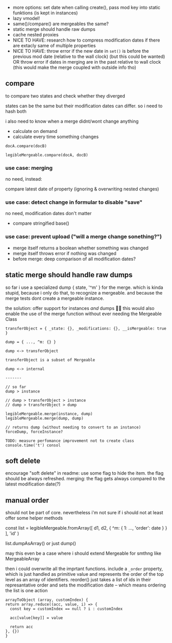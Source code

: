 * more options: set date when calling create(), pass mod key into static funktions (is kept in instances)
* lazy vmodel!
* same()/compare() are mergeables the same?
* static merge should handle raw dumps
* cache nested proxies
* NICE TO HAVE: research how to compress modification dates if there are extacly same of multiple properties
* NICE TO HAVE: throw error if the new date in `set()` is before the previous mod date (relative to the wall clock) (but this could be wanted) OR throw error if dates in merging are in the past relative to wall clock (this would make the merge coupled with outside info tho)

## compare

to compare two states and check whether they diverged

states can be the same but their modification dates can differ. so i need to hash both

i also need to know when a merge didnt/wont change anything

* calculate on demand
* calculate every time something changes

```
docA.compare(docB)

legibleMergeable.compare(docA, docB)
```

### use case: merging

no need, instead:

compare latest date of property (ignoring & overwriting nested changes)

### use case: detect change in formular to disable "save"

no need, modification dates don't matter

* compare stringified base()

### use case: prevent upload ("will a merge change sonething?")

* merge itself returns a boolean whether something was changed
* merge itself throws error if nothing was changed
* before merge: deep comparison of all modification dates?

## static merge should handle raw dumps

so far i use a specialized dump { state, '^m' } for the merge. which is kinda stupid, because i only do that, to recognize a mergeable. and because the merge tests dont create a mergeable instance.

the solution: offer support for instances *and* dumps 💁‍♀️ this would also enable the use of the merge function without ever needing the Mergeable Class

```
transferObject = { _state: {}, _modifications: {}, __isMergeable: true }

dump = { ..., ^m: {} }

dump <-> transferObject

transferObject is a subset of Mergeable

dump <-> internal

-------

// so far
dump > instance

// dump > transferObject > instance
// dump > transferObject > dump

legibleMergeable.merge(instance, dump)
legibleMergeable.merge(dump, dump)

// returns dump (without needing to convert to an instance)
forceDump, forceInstance?

TODO: measure perfomance improvement not to create class
console.time('t') consol

```

## soft delete

encourage "soft delete" in readme: use some flag to hide the item. the flag should be always refreshed. merging: the flag gets always compared to the latest modification date(?)

## manual order

should not be part of core. nevertheless i'm not sure if i should not at least offer some helper methods

const list = legibleMergeable.fromArray([ d1, d2, { ^m: { 1: ..., 'order': date } } ], 'id' )

list.dumpAsArray() or just dump()

may this even be a case where i should extend Mergeable for smthng like MergeableArray

then i could overwrite all the imprtant functions. include a `_order` property, which is just handled as primitive value and represents the order of the top level as an array of identifiers. reorder() just takes a list of ids in their represantative order and sets the modification date – which means ordering the list is one action

```
arrayToObject (array, customIndex) {
return array.reduce((acc, value, i) => {
  const key = customIndex == null ? i : customIndex

  acc[value[key]] = value

  return acc
}, {})
}
```
